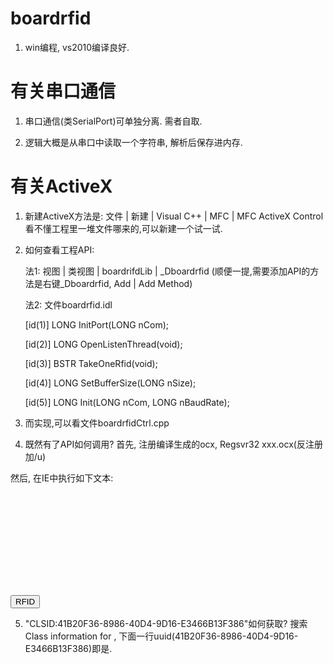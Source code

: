 # boardrfid

1. win编程, vs2010编译良好. 


# 有关串口通信

1. 串口通信(类SerialPort)可单独分离. 需者自取.

2. 逻辑大概是从串口中读取一个字符串, 解析后保存进内存. 

# 有关ActiveX

1. 新建ActiveX方法是: 文件 | 新建 | Visual C++ | MFC | MFC ActiveX Control
   看不懂工程里一堆文件哪来的,可以新建一个试一试.

2. 如何查看工程API: 
   
   法1: 视图 | 类视图 | boardrifdLib | _Dboardrfid 
        (顺便一提,需要添加API的方法是右键_Dboardrfid, Add | Add Method)

   法2: 文件boardrfid.idl

    [id(1)] LONG InitPort(LONG nCom);
    
    [id(2)] LONG OpenListenThread(void);
    
    [id(3)] BSTR TakeOneRfid(void);
    
    [id(4)] LONG SetBufferSize(LONG nSize);
    
    [id(5)] LONG Init(LONG nCom, LONG nBaudRate);
    
   
3. 而实现,可以看文件boardrfidCtrl.cpp

4. 既然有了API如何调用?
首先, 注册编译生成的ocx, Regsvr32 xxx.ocx(反注册加/u)

然后, 在IE中执行如下文本:

<OBJECT id="ActiveX" CLASSID="CLSID:41B20F36-8986-40D4-9D16-E3466B13F386" ></OBJECT>
<script type="text/javascript">
ActiveX.Init(4, 57600);
ActiveX.OpenListenThread();
ActiveX.SetBufferSize(2);
</script>
<input type ="button" onclick ="alert(ActiveX.TakeOneRfid());" value ="RFID" />

5. "CLSID:41B20F36-8986-40D4-9D16-E3466B13F386"如何获取?
搜索Class information for , 下面一行uuid(41B20F36-8986-40D4-9D16-E3466B13F386)即是.
